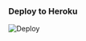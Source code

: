 ### Deploy to Heroku

![Deploy](https://heroku.com/deploy?template=https://github.com/SAZUKI-SAMSUNG/IMDBFILTER)
